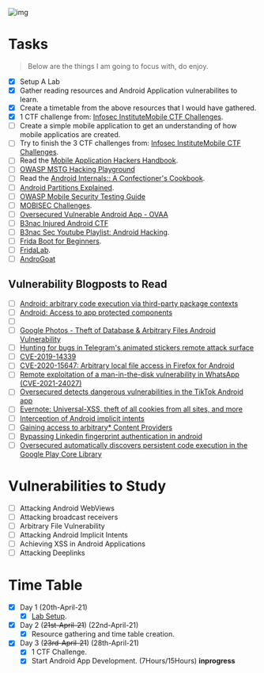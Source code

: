 ![img](https://img.icons8.com/fluent/96/000000/task-planning.png)

# Tasks

> Below are the things I am going to focus with, do enjoy.

- [x] Setup A Lab
- [x] Gather reading resources and Android Application vulnerabilites to learn.
- [x] Create a timetable from the above resources that I would have gathered.
- [x] 1 CTF challenge from: [Infosec Institute](https://resources.infosecinstitute.com/topic/mobile-ctf-challenge-contest-details-win-1000/)[Mobile CTF Challenges](./ctfs/MobileCTFapps.zip).
- [ ] Create a simple mobile application to get an understanding of how mobile applicatios are created.
- [ ] Try to finish the 3 CTF challenges from: [Infosec Institute](https://resources.infosecinstitute.com/topic/mobile-ctf-challenge-contest-details-win-1000/)[Mobile CTF Challenges](./ctfs/MobileCTFapps.zip).
- [ ] Read the [Mobile Application Hackers Handbook](./books/Mobile_App_Hackers_Handbook.pdf).
- [ ] [OWASP MSTG Hacking Playground](https://github.com/OWASP/MSTG-Hacking-Playground)
- [ ] Read the [Android Internals:: A Confectioner's Cookbook](./books/AIvI-M-RL1.pdf).
- [ ] [Android Partitions Explained](https://www.addictivetips.com/mobile/android-partitions-explained-boot-system-recovery-data-cache-misc/).
- [ ] [OWASP Mobile Security Testing Guide](https://mobile-security.gitbook.io/mobile-security-testing-guide/)
- [ ] [MOBISEC Challenges](https://challs.reyammer.io/challenges).
- [ ] [Oversecured Vulnerable Android App - OVAA](https://github.com/oversecured/ovaa)
- [ ] [B3nac Injured Android CTF](https://github.com/B3nac/InjuredAndroid)
- [ ] [B3nac Sec Youtube Playlist: Android Hacking](https://www.youtube.com/watch?v=YQT-wlMEoJg&list=PLrIM_Ohh4UNNT1vfBGn4FwGzH-k8QqHpt).
- [ ] [Frida Boot for Beginners](https://github.com/leonjza/frida-boot).
- [ ] [FridaLab](https://www.shielder.it/blog/2019/02/fridalab-writeup/).
- [ ] [AndroGoat](https://github.com/satishpatnayak/AndroGoat)

## Vulnerability Blogposts to Read

- [ ] [Android: arbitrary code execution via third-party package contexts](https://blog.oversecured.com/Android-arbitrary-code-execution-via-third-party-package-contexts/)
- [ ] [Android: Access to app protected components](https://blog.oversecured.com/Android-Access-to-app-protected-components/)
- [ ] []()
- [ ] [Google Photos - Theft of Database & Arbitrary Files Android Vulnerability](https://servicenger.com/blog/mobile/google-photos-theft-of-database-arbitrary-files-android-vulnerability/)
- [ ] [Hunting for bugs in Telegram's animated stickers remote attack surface](https://www.shielder.it/blog/2021/02/hunting-for-bugs-in-telegrams-animated-stickers-remote-attack-surface/)
- [ ] [CVE-2019-14339](https://github.com/0x48piraj/CVE-2019-14339)
- [ ] [CVE-2020-15647: Arbitrary local file access in Firefox for Android](https://infosecwriteups.com/firefox-and-how-a-website-could-steal-all-of-your-cookies-581fe4648e8d?gi=24b698148beb)
- [ ] [Remote exploitation of a man-in-the-disk vulnerability in WhatsApp (CVE-2021-24027)](https://census-labs.com/news/2021/04/14/whatsapp-mitd-remote-exploitation-CVE-2021-24027/)
- [ ] [Oversecured detects dangerous vulnerabilities in the TikTok Android app](https://blog.oversecured.com/Oversecured-detects-dangerous-vulnerabilities-in-the-TikTok-Android-app/)
- [ ] [Evernote: Universal-XSS, theft of all cookies from all sites, and more](https://blog.oversecured.com/Evernote-Universal-XSS-theft-of-all-cookies-from-all-sites-and-more/)
- [ ] [Interception of Android implicit intents](https://blog.oversecured.com/Interception-of-Android-implicit-intents/)
- [ ] [Gaining access to arbitrary\* Content Providers](https://blog.oversecured.com/Gaining-access-to-arbitrary-Content-Providers/)
- [ ] [Bypassing Linkedin fingerprint authentication in android](https://ciph3r.medium.com/bypassing-linkedin-fingerprint-authentication-in-android-fe7bc55d1adb)
- [ ] [Oversecured automatically discovers persistent code execution in the Google Play Core Library](https://blog.oversecured.com/Oversecured-automatically-discovers-persistent-code-execution-in-the-Google-Play-Core-Library/)

# Vulnerabilities to Study

- [ ] Attacking Android WebViews
- [ ] Attacking broadcast receivers
- [ ] Arbitrary File Vulnerability
- [ ] Attacking Android Implicit Intents
- [ ] Achieving XSS in Android Applications
- [ ] Attacking Deeplinks

# Time Table

- [x] Day 1 (20th-April-21)
  - [x] [Lab Setup](./logs.md).
- [x] Day 2 (~~21st-April-21~~) (22nd-April-21)
  - [x] Resource gathering and time table creation.
- [x] Day 3 (~~23rd-April-21~~) (28th-April-21)
  - [x] 1 CTF Challenge.
  - [x] Start Android App Development. (7Hours/15Hours) **inprogress**
